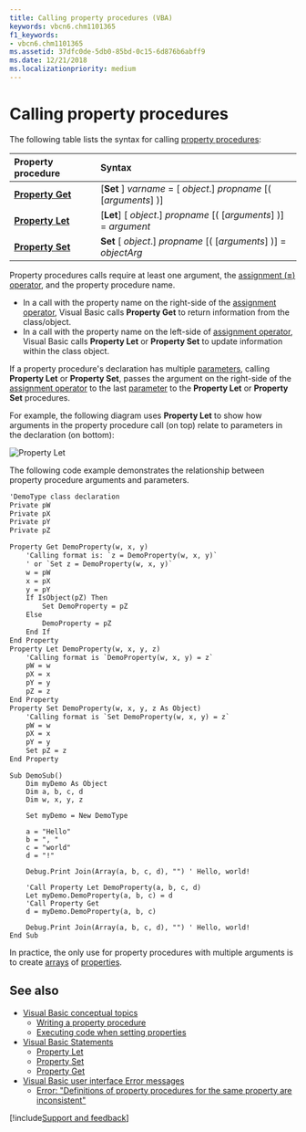 ```yaml
---
title: Calling property procedures (VBA)
keywords: vbcn6.chm1101365
f1_keywords:
- vbcn6.chm1101365
ms.assetid: 37dfc0de-5db0-85bd-0c15-6d876b6abff9
ms.date: 12/21/2018
ms.localizationpriority: medium
---
```



# Calling property procedures

The following table lists the syntax for calling [property procedures](../../Glossary/vbe-glossary.md#property-procedure):

|Property procedure|Syntax|
|:-----|:-----|
|**[Property Get](../../reference/user-interface-help/property-get-statement.md)**| [**Set** ] _varname_ = [ _object_.] _propname_ [( [_arguments_] )]|
|**[Property Let](../../reference/user-interface-help/property-let-statement.md)**|[**Let**] [ _object_.] _propname_ [( [_arguments_] )] = _argument_|
|**[Property Set](../../reference/user-interface-help/property-set-statement.md)**| **Set** [ _object_.] _propname_ [( [_arguments_] )] = _objectArg_|

Property procedures calls require at least one argument, the [assignment (**=**) operator](../../Reference/User-Interface-Help/equals-operator.md), and the property procedure name.

- In a call with the property name on the right-side of the [assignment operator](../../Reference/User-Interface-Help/equals-operator.md), Visual Basic calls **Property Get** to return information from the class/object.
- In a call with the property name on the left-side of [assignment operator](../../Reference/User-Interface-Help/equals-operator.md), Visual Basic calls **Property Let** or **Property Set** to update information within the class object.

If a property procedure's declaration has multiple [parameters](../../Glossary/vbe-glossary.md#parameter), calling **Property Let** or **Property Set**, passes the argument on the right-side of the [assignment operator](../../Reference/User-Interface-Help/equals-operator.md) to the last [parameter](../../Glossary/vbe-glossary.md#parameter) to the **Property Let** or **Property Set** procedures.

For example, the following diagram uses **Property Let** to show how arguments in the property procedure call (on top) relate to parameters in the declaration (on bottom):

![Property Let](../../../images/abhlp002_ZA01201812.gif)

The following code example demonstrates the relationship between property procedure arguments and parameters.

```vb:DemoType.cls
'DemoType class declaration
Private pW
Private pX
Private pY
Private pZ

Property Get DemoProperty(w, x, y)
    'Calling format is: `z = DemoProperty(w, x, y)`
    ' or `Set z = DemoProperty(w, x, y)`
    w = pW
    x = pX
    y = pY
    If IsObject(pZ) Then
        Set DemoProperty = pZ
    Else
        DemoProperty = pZ
    End If
End Property
Property Let DemoProperty(w, x, y, z)
    'Calling format is `DemoProperty(w, x, y) = z`
    pW = w
    pX = x
    pY = y
    pZ = z
End Property
Property Set DemoProperty(w, x, y, z As Object)
    'Calling format is `Set DemoProperty(w, x, y) = z`
    pW = w
    pX = x
    pY = y
    Set pZ = z
End Property
```

```vb:DemoCodeModule.bas
Sub DemoSub()
    Dim myDemo As Object
    Dim a, b, c, d
    Dim w, x, y, z

    Set myDemo = New DemoType

    a = "Hello"
    b = ", "
    c = "world"
    d = "!"

    Debug.Print Join(Array(a, b, c, d), "") ' Hello, world!

    'Call Property Let DemoProperty(a, b, c, d)
    Let myDemo.DemoProperty(a, b, c) = d
    'Call Property Get
    d = myDemo.DemoProperty(a, b, c)

    Debug.Print Join(Array(a, b, c, d), "") ' Hello, world!
End Sub
```

In practice, the only use for property procedures with multiple arguments is to create [arrays](../../Glossary/vbe-glossary.md#array) of [properties](../../Glossary/vbe-glossary.md#property).

## See also

- [Visual Basic conceptual topics](../../reference/user-interface-help/visual-basic-conceptual-topics.md)
  - [Writing a property procedure](./writing-a-property-procedure.md)
  - [Executing code when setting properties](./executing-code-when-setting-properties.md)
- [Visual Basic Statements](../../reference/statements.md)
  - [Property Let](../../reference/user-interface-help/property-let-statement.md)
  - [Property Set](../../reference/user-interface-help/property-set-statement.md)
  - [Property Get](../../reference/user-interface-help/property-get-statement.md)
- [Visual Basic user interface Error messages](../../Reference/error-messages.md)
  - [Error: "Definitions of property procedures for the same property are inconsistent"](../../Reference/User-Interface-Help/definitions-of-property-procedures-for-the-same-property-are-inconsistent.md)

[!include[Support and feedback](~/includes/feedback-boilerplate.md)]
